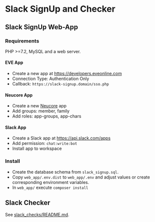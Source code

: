 # Slack SignUp and Checker

## Slack SignUp Web-App
 
### Requirements

PHP >=7.2, MySQL and a web server.

#### EVE App

- Create a new app at https://developers.eveonline.com
- Connection Type: Authentication Only
- Callback: `https://slack-signup.domain/sso.php`

#### Neucore App

- Create a new [Neucore](https://github.com/bravecollective/brvneucore) app
- Add groups: member, family
- Add roles: app-groups, app-chars

#### Slack App

- Create a Slack app at https://api.slack.com/apps
- Add permission: `chat:write:bot`
- Install app to workspace

### Install

- Create the database schema from `slack_signup.sql`.
- Copy `web_app/.env.dist` to `web_app/.env` and adjust values or create corresponding environment variables.
- In `web_app/` execute `composer install`

## Slack Checker

See [slack_checks/README.md](slack_checks/README.md).
